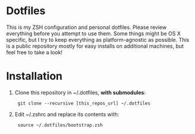 # Dotfiles

This is my ZSH configuration and personal dotfiles. Please review everything before you attempt to use them. Some things might be OS X specific, but I try to keep everything as platform-agnostic as possible. This is a public repository mostly for easy installs on additional machines, but feel free to take a look!

# Installation

1. Clone this repository in ~/.dotfiles, **with submodules**:

        git clone --recursive [this_repos_url] ~/.dotfiles

2. Edit ~/.zshrc and replace its contents with:

        source ~/.dotfiles/bootstrap.zsh

